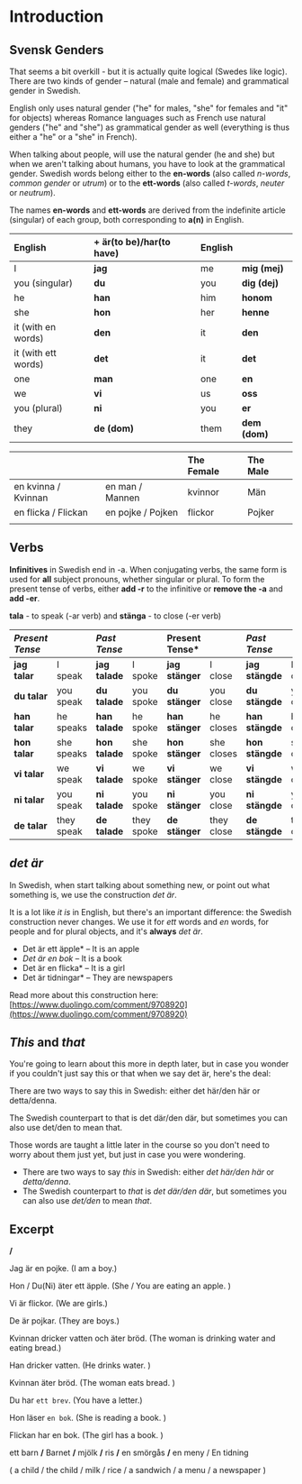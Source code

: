 # Introduction

## Svensk Genders

That seems a bit overkill - but it is actually quite logical \(Swedes like logic\). There are two kinds of gender – natural \(male and female\) and grammatical gender in Swedish.

English only uses natural gender \("he" for males, "she" for females and "it" for objects\) whereas Romance languages such as French use natural genders \("he" and "she"\) as grammatical gender as well \(everything is thus either a "he" or a "she" in French\).

When talking about people, will use the natural gender \(he and she\) but when we aren't talking about humans, you have to look at the grammatical gender. Swedish words belong either to the **en-words** \(also called _n-words_, _common gender_ or _utrum_\) or to the **ett-words** \(also called _t-words_, _neuter_ or _neutrum_\).

The names **en-words** and **ett-words** are derived from the indefinite article \(singular\) of each group, both corresponding to **a\(n\)** in English.

| English | + **är\(to be\)**/**har\(to have\)** | English |  |
| :--- | :--- | :--- | :--- |
| I | **jag** | me | **mig \(mej\)** |
| you \(singular\) | **du** | you | **dig \(dej\)** |
| he | **han** | him | **honom** |
| she | **hon** | her | **henne** |
| it \(with en words\) | **den** | it | **den** |
| it \(with ett words\) | **det** | it | **det** |
| one | **man** | one | **en** |
| we | **vi** | us | **oss** |
| you \(plural\) | **ni** | you | **er** |
| they | **de \(dom\)** | them | **dem \(dom\)** |

|  |  | The Female | The Male |
| :--- | :--- | :--- | :--- |
| en kvinna / Kvinnan | en man / Mannen | kvinnor | Män |
| en flicka / Flickan | en pojke / Pojken | flickor | Pojker |
|  |  |  |  |

## Verbs

**Infinitives** in Swedish end in -a. When conjugating verbs, the same form is used for **all** subject pronouns, whether singular or plural. To form the present tense of verbs, either **add -r** to the infinitive or **remove the -a** and **add -er**.

**tala** - to speak \(-ar verb\) and **stänga** - to close \(-er verb\)

| _Present Tense_ |  | _Past Tense_ |  | Present Tense\* |  | _Past Tense_ |  |
| :--- | :--- | :--- | :--- | :--- | :--- | :--- | :--- |
| **jag talar** | I speak | **jag talade** | I spoke | **jag stänger** | I close | **jag stängde** | I closed |
| **du talar** | you speak | **du talade** | you spoke | **du stänger** | you close | **du stängde** | you closed |
| **han talar** | he speaks | **han talade** | he spoke | **han stänger** | he closes | **han stängde** | he closed |
| **hon talar** | she speaks | **hon talade** | she spoke | **hon stänger** | she closes | **hon stängde** | she closed |
| **vi talar** | we speak | **vi talade** | we spoke | **vi stänger** | we close | **vi stängde** | we closed |
| **ni talar** | you speak | **ni talade** | you spoke | **ni stänger** | you close | **ni stängde** | you closed |
| **de talar** | they speak | **de talade** | they spoke | **de stänger** | they close | **de stängde** | they closed |

## _det är_

In Swedish, when start talking about something new, or point out what something is, we use the construction _det är_.

It is a lot like _it is_ in English, but there's an important difference: the Swedish construction never changes. We use it for _ett_ words and _en_ words, for people and for plural objects, and it's **always** _det är_.

* Det är ett äpple\* – It is an apple
* _Det är en bok_ – It is a book
* Det är en flicka\* – It is a girl
* Det är tidningar\* – They are newspapers

Read more about this construction here: [https://www.duolingo.com/comment/9708920](https://www.duolingo.com/comment/9708920)

## _This_ and _that_

You're going to learn about this more in depth later, but in case you wonder if you couldn't just say this or that when we say det är, here's the deal:

There are two ways to say this in Swedish: either det här/den här or detta/denna.

The Swedish counterpart to that is det där/den där, but sometimes you can also use det/den to mean that.

Those words are taught a little later in the course so you don't need to worry about them just yet, but just in case you were wondering.

* There are two ways to say _this_ in Swedish: either _det här/den här_ or _detta/denna_.
* The Swedish counterpart to _that_ is _det där/den där_, but sometimes you can also use _det/den_ to mean _that_.

## Excerpt

**/**

Jag är en pojke. \(I am a boy.\)

Hon / Du\(Ni\) äter ett äpple. \(She / You are eating an apple. \)

Vi är flickor. \(We are girls.\)

De är pojkar. \(They are boys.\)

Kvinnan dricker vatten och äter bröd. \(The woman is drinking water and eating bread.\)

Han dricker vatten. \(He drinks water. \)

Kvinnan äter bröd. \(The woman eats bread. \)

Du har `ett brev`. \(You have a letter.\)

Hon läser `en bok`. \(She is reading a book. \)

Flickan har en bok. \(The girl has a book. \)

ett barn **/** Barnet **/** mjölk **/** ris **/** en smörgås **/** en meny / En tidning

\( a child / the child / milk / rice / a sandwich / a menu / a newspaper \)

